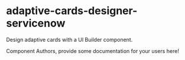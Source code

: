 adaptive-cards-designer-servicenow
===============================================
Design adaptive cards with a UI Builder component.

Component Authors, provide some documentation for your users here!